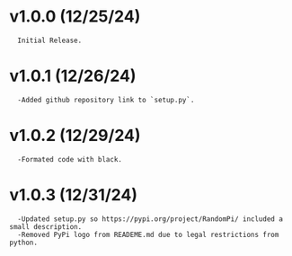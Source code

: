 # v1.0.0 (12/25/24)
```
  Initial Release.
```
# v1.0.1 (12/26/24)
```
  -Added github repository link to `setup.py`.
```
# v1.0.2 (12/29/24)
```
  -Formated code with black.
```
# v1.0.3 (12/31/24)
```
  -Updated setup.py so https://pypi.org/project/RandomPi/ included a small description.
  -Removed PyPi logo from READEME.md due to legal restrictions from python.
```
